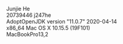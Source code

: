 Junjie He \
20739446 j247he \
AdoptOpenJDK version "11.0.7" 2020-04-14 \
x86_64 Mac OS X 10.15.5 (19F101) \
MacBookPro13,2 
